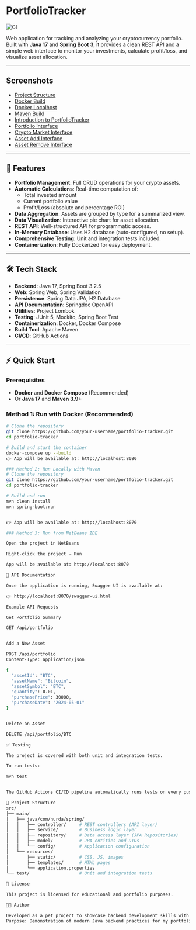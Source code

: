 # PortfolioTracker

![CI](https://github.com/t0ny777/PortfolioTracker/actions/workflows/ci.yml/badge.svg)

Web application for tracking and analyzing your cryptocurrency portfolio.  
Built with **Java 17** and **Spring Boot 3**, it provides a clean REST API and a simple web interface to monitor your investments, calculate profit/loss, and visualize asset allocation.

---

## Screenshots

- [Project Structure](screenshots/project-structure.png)
- [Docker Build](screenshots/docker-build-run.png)
- [Docker Localhost](screenshots/docker-build-run_localhost.png)
- [Maven Build](screenshots/maven-build-run.png)
- [Introduction to PortfolioTracker](screenshots/intro_to_portfoliotracker.png)
- [Portfolio Interface](screenshots/portfolio-interface.png)
- [Crypto Market Interface](screenshots/crypto-market-interface.png)
- [Asset Add Interface](screenshots/asset-add-interface.png)
- [Asset Remove Interface](screenshots/asset-remove-interface.png)

---

## 🚀 Features

- **Portfolio Management**: Full CRUD operations for your crypto assets.  
- **Automatic Calculations**: Real-time computation of:  
  - Total invested amount  
  - Current portfolio value  
  - Profit/Loss (absolute and percentage ROI)  
- **Data Aggregation**: Assets are grouped by type for a summarized view.  
- **Data Visualization**: Interactive pie chart for asset allocation.  
- **REST API**: Well-structured API for programmatic access.  
- **In-Memory Database**: Uses H2 database (auto-configured, no setup).  
- **Comprehensive Testing**: Unit and integration tests included.  
- **Containerization**: Fully Dockerized for easy deployment.  

---

## 🛠️ Tech Stack

- **Backend**: Java 17, Spring Boot 3.2.5  
- **Web**: Spring Web, Spring Validation  
- **Persistence**: Spring Data JPA, H2 Database  
- **API Documentation**: Springdoc OpenAPI  
- **Utilities**: Project Lombok  
- **Testing**: JUnit 5, Mockito, Spring Boot Test  
- **Containerization**: Docker, Docker Compose  
- **Build Tool**: Apache Maven  
- **CI/CD**: GitHub Actions  

---

## ⚡ Quick Start

### Prerequisites
- **Docker** and **Docker Compose** (Recommended)  
- Or **Java 17** and **Maven 3.9+**

### Method 1: Run with Docker (Recommended)

```bash
# Clone the repository
git clone https://github.com/your-username/portfolio-tracker.git
cd portfolio-tracker

# Build and start the container
docker-compose up --build
👉 App will be available at: http://localhost:8080

### Method 2: Run Locally with Maven
# Clone the repository
git clone https://github.com/your-username/portfolio-tracker.git
cd portfolio-tracker

# Build and run
mvn clean install
mvn spring-boot:run


👉 App will be available at: http://localhost:8070

### Method 3: Run from NetBeans IDE

Open the project in NetBeans

Right-click the project → Run

App will be available at: http://localhost:8070

📖 API Documentation

Once the application is running, Swagger UI is available at:

👉 http://localhost:8070/swagger-ui.html

Example API Requests

Get Portfolio Summary

GET /api/portfolio


Add a New Asset

POST /api/portfolio
Content-Type: application/json

{
  "assetId": "BTC",
  "assetName": "Bitcoin",
  "assetSymbol": "BTC",
  "quantity": 0.01,
  "purchasePrice": 30000,
  "purchaseDate": "2024-05-01"
}


Delete an Asset

DELETE /api/portfolio/BTC

✅ Testing

The project is covered with both unit and integration tests.

To run tests:

mvn test


The GitHub Actions CI/CD pipeline automatically runs tests on every push.

📁 Project Structure
src/
├── main/
│   ├── java/com/nurda/spring/
│   │   ├── controller/     # REST controllers (API layer)
│   │   ├── service/        # Business logic layer
│   │   ├── repository/     # Data access layer (JPA Repositories)
│   │   ├── model/          # JPA entities and DTOs
│   │   └── config/         # Application configuration
│   └── resources/
│       ├── static/         # CSS, JS, images
│       ├── templates/      # HTML pages
│       └── application.properties
└── test/                   # Unit and integration tests

📝 License

This project is licensed for educational and portfolio purposes.

👨‍💻 Author

Developed as a pet project to showcase backend development skills with Java and Spring Boot.
Purpose: Demonstration of modern Java backend practices for my portfolio, aiming to secure a Junior Java Backend Developer position.
